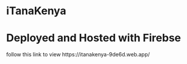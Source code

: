 # iTanaKenya

<h1>Deployed and Hosted with Firebse</h1>
follow this link to view
https://itanakenya-9de6d.web.app/
